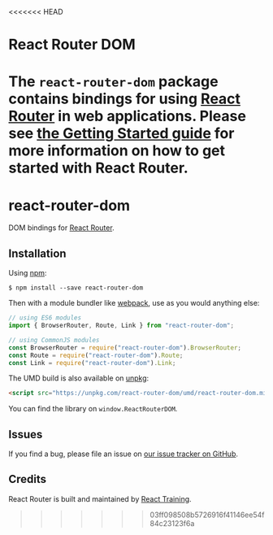 <<<<<<< HEAD
# React Router DOM

The `react-router-dom` package contains bindings for using [React
Router](https://github.com/remix-run/react-router) in web applications.
Please see [the Getting Started guide](https://reactrouter.com/en/main/start/tutorial) for more information on how to get started with React Router.
=======
# react-router-dom

DOM bindings for [React Router](https://reacttraining.com/react-router).

## Installation

Using [npm](https://www.npmjs.com/):

    $ npm install --save react-router-dom

Then with a module bundler like [webpack](https://webpack.github.io/), use as you would anything else:

```js
// using ES6 modules
import { BrowserRouter, Route, Link } from "react-router-dom";

// using CommonJS modules
const BrowserRouter = require("react-router-dom").BrowserRouter;
const Route = require("react-router-dom").Route;
const Link = require("react-router-dom").Link;
```

The UMD build is also available on [unpkg](https://unpkg.com):

```html
<script src="https://unpkg.com/react-router-dom/umd/react-router-dom.min.js"></script>
```

You can find the library on `window.ReactRouterDOM`.

## Issues

If you find a bug, please file an issue on [our issue tracker on GitHub](https://github.com/ReactTraining/react-router/issues).

## Credits

React Router is built and maintained by [React Training](https://reacttraining.com).
>>>>>>> 03ff098508b5726916f41146ee54f84c23123f6a
